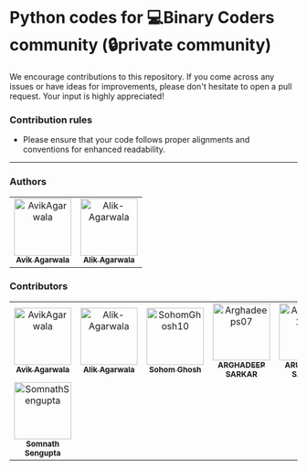 # Python codes for 💻Binary Coders community (🔒private community)

We encourage contributions to this repository. If you come across any issues or have ideas for improvements, please don't hesitate to open a pull request. Your input is highly appreciated!

### Contribution rules
- Please ensure that your code follows proper alignments and conventions for enhanced readability.

---

### Authors

<table>
<tr>
    <td align="center">
        <a href="https://github.com/AvikAgarwala">
            <img src="https://avatars.githubusercontent.com/u/98759608?v=4" width="100;" alt="AvikAgarwala"/>
            <br />
            <sub><b>Avik Agarwala</b></sub>
        </a>
    </td>
    <td align="center">
        <a href="https://github.com/Alik-Agarwala">
            <img src="https://avatars.githubusercontent.com/u/98759503?v=4" width="100;" alt="Alik-Agarwala"/>
            <br />
            <sub><b>Alik Agarwala</b></sub>
        </a>
    </td></tr>
</table>

### Contributors

<!-- readme: contributors -start -->
<table>
<tr>
    <td align="center">
        <a href="https://github.com/AvikAgarwala">
            <img src="https://avatars.githubusercontent.com/u/98759608?v=4" width="100;" alt="AvikAgarwala"/>
            <br />
            <sub><b>Avik Agarwala</b></sub>
        </a>
    </td>
    <td align="center">
        <a href="https://github.com/Alik-Agarwala">
            <img src="https://avatars.githubusercontent.com/u/98759503?v=4" width="100;" alt="Alik-Agarwala"/>
            <br />
            <sub><b>Alik Agarwala</b></sub>
        </a>
    </td>
    <td align="center">
        <a href="https://github.com/SohomGhosh10">
            <img src="https://avatars.githubusercontent.com/u/136338690?v=4" width="100;" alt="SohomGhosh10"/>
            <br />
            <sub><b>Sohom Ghosh</b></sub>
        </a>
    </td>
    <td align="center">
        <a href="https://github.com/Arghadeeps07">
            <img src="https://avatars.githubusercontent.com/u/112500013?v=4" width="100;" alt="Arghadeeps07"/>
            <br />
            <sub><b>ARGHADEEP SARKAR</b></sub>
        </a>
    </td>
    <td align="center">
        <a href="https://github.com/Arundhuti2004">
            <img src="https://avatars.githubusercontent.com/u/121664607?v=4" width="100;" alt="Arundhuti2004"/>
            <br />
            <sub><b>ARUNDHUTI SARKAR</b></sub>
        </a>
    </td>
    <td align="center">
        <a href="https://github.com/Priyam123dutta">
            <img src="https://avatars.githubusercontent.com/u/113710032?v=4" width="100;" alt="Priyam123dutta"/>
            <br />
            <sub><b>Null</b></sub>
        </a>
    </td></tr>
<tr>
    <td align="center">
        <a href="https://github.com/SomnathSengupta">
            <img src="https://avatars.githubusercontent.com/u/136365858?v=4" width="100;" alt="SomnathSengupta"/>
            <br />
            <sub><b>Somnath Sengupta</b></sub>
        </a>
    </td></tr>
</table>
<!-- readme: contributors -end -->
